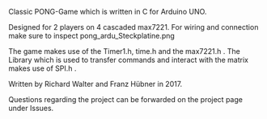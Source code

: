 Classic PONG-Game which is written in C for Arduino UNO.

Designed for 2 players on 4 cascaded max7221.
For wiring and connection make sure to inspect pong_ardu_Steckplatine.png

The game makes use of the Timer1.h, time.h and the max7221.h .
The Library which is used to transfer commands and interact with the matrix makes use of SPI.h .

Written by Richard Walter and Franz Hübner in 2017.

Questions regarding the project can be forwarded on the project page under Issues.
